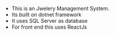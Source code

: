 - This is an Jwelery Management System.
- Its built on dotnet framework
- It uses SQL Server as database
- For front end this uses ReactJs
